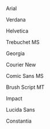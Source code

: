 Arial 

Verdana

Helvetica

Trebuchet MS

Georgia

Courier New

Comic Sans MS

Brush Script MT

Impact

Lucida Sans

Constantia
